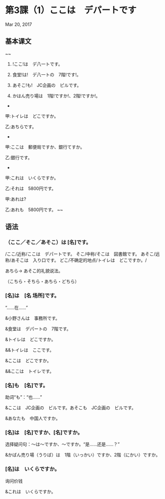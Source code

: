 # 第3課（1）ここは　デパートです
Mar 20, 2017

## 基本课文
~~
1. !ここ!は　デ八一トです。

2. 食堂!は!　デ八一トの　7階!です!。

3. あそこ!も!　JC企画の　ピルです。

4. かはん売り場は　1階!ですか!、2階!ですか!。

-

甲:トイレは　どこですか。

乙:あちらです。

-

甲:ここは　郵便局ですか、銀行てすか。

乙:銀行です。

-

甲:これは　いくらですか。

乙:それは　5800円です。

甲:あれは?

乙:あれも　5800円です。
~~

## 语法
### （ここ／そこ／あそこ）は  [名]です。
/ここ/近称/ここは　デパートです。
そこ/中称/そこは　図書館です。
あそこ/远称/あそこは　入り口です。
どこ/不确定的地点/トイレは　どこですか。/

あちら→ あそこ的礼貌说法。

（こちら・そちら・あちら・どちら）

### [名]は　[名 场所]です。
“……在……”

&小野さんは　事務所です。

&食堂は　デパートの　7階です。

&トイレは　どこですか。

&&トイレは　ここです。

&ここは　どこですか。

&&ここは　トイレです。

### [名]も　[名]です。
助词“も”：“也……”

&ここは　JC企画の　ビルです。あそこも　JC企画の　ビルです。

&あなたも　中国人ですか。

### [名]は　[名]ですか、[名]ですか。
选择疑问句：～は～ですか、～ですか。“是……还是……？”

&かばん売り場（うりば）は　1階（いっかい）ですか、2階（にかい）ですか。

### [名]は　いくらですか。
询问价钱

&これは　いくらですか。
